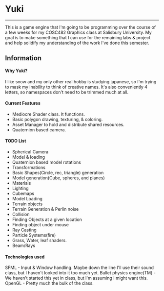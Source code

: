 # Yuki
---
This is a game engine that I'm going to be programming over the course of a few weeks for my COSC482 Graphics class at Salisbury University.
My goal is to make something that I can use for the remaining labs & project and help solidify my understanding of the work I've done this semester.

## Information
#### Why Yuki?
I like snow and my only other real hobby is studying japanese, so I'm trying to mask my inability to think of creative names. It's also conveniently 4 letters, so namespaces don't need to be trimmed much at all.

#### Current Features
* Mediocre Shader class. It functions.
* Basic polygon drawing, texturing, & coloring.
* Asset Manager to hold and distribute shared resources.
* Quaternion based camera.

#### TODO List
* Spherical Camera
* Model & loading
* Quaternion based model rotations
* Transformations
* Basic Shapes(Circle, rec, triangle) generation
* Model generation(Cube, spheres, and planes)
* Materials
* Lighting
* Cubemaps
* Model Loading
* Terrain objects
* Terrain Generation & Perlin noise
* Collision
* Finding Objects at a given location
* Finding object under mouse
* Ray Casting
* Particle Systems(fire)
* Grass, Water, leaf shaders.
* Beam/Rays

#### Technologies used
SFML - Input & Window handling. Maybe down the line I'll use their sound class, but I haven't looked into it too much yet.
Bullet physics engine(TM) - We haven't started this yet in class, but I'm assuming I might want this.
OpenGL - Pretty much the bulk of the class.

